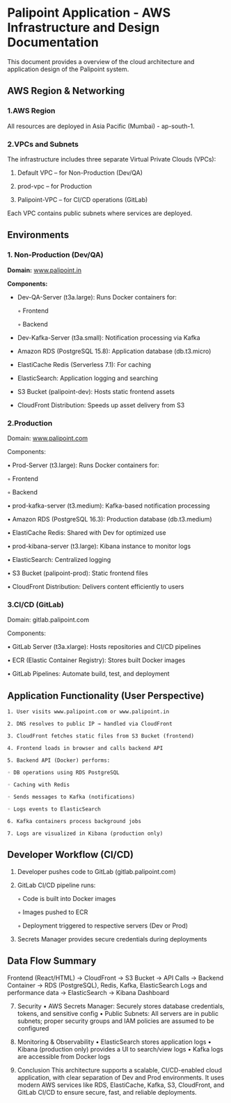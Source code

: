 # Palipoint Application - AWS Infrastructure and Design Documentation

   This document provides a overview of the cloud architecture and application design of the Palipoint system. 

## AWS Region & Networking

### 1.AWS Region

   All resources are deployed in Asia Pacific (Mumbai) - ap-south-1.

### 2.VPCs and Subnets

The infrastructure includes three separate Virtual Private Clouds (VPCs):
   
 1. Default VPC – for Non-Production (Dev/QA)
    
 2. prod-vpc – for Production
    
 3. Palipoint-VPC – for CI/CD operations (GitLab)

Each VPC contains public subnets where services are deployed.

## Environments

### 1. Non-Production (Dev/QA)

**Domain:** www.palipoint.in

**Components:**

- Dev-QA-Server (t3a.large): Runs Docker containers for:
   
   ◦ Frontend
   
   ◦ Backend

- Dev-Kafka-Server (t3a.small): Notification processing via Kafka

- Amazon RDS (PostgreSQL 15.8): Application database (db.t3.micro)

- ElastiCache Redis (Serverless 7.1): For caching

- ElasticSearch: Application logging and searching

- S3 Bucket (palipoint-dev): Hosts static frontend assets

- CloudFront Distribution: Speeds up asset delivery from S3

### 2.Production

Domain: www.palipoint.com

Components:

• Prod-Server (t3.large): Runs Docker containers for:

  ◦ Frontend
  
  ◦ Backend

• prod-kafka-server (t3.medium): Kafka-based notification processing

• Amazon RDS (PostgreSQL 16.3): Production database (db.t3.medium)

• ElastiCache Redis: Shared with Dev for optimized use

• prod-kibana-server (t3.large): Kibana instance to monitor logs

• ElasticSearch: Centralized logging

• S3 Bucket (palipoint-prod): Static frontend files

• CloudFront Distribution: Delivers content efficiently to users

### 3.CI/CD (GitLab)

Domain: gitlab.palipoint.com

Components:

• GitLab Server (t3a.xlarge): Hosts repositories and CI/CD pipelines

• ECR (Elastic Container Registry): Stores built Docker images

• GitLab Pipelines: Automate build, test, and deployment

## Application Functionality (User Perspective)
   
    1. User visits www.palipoint.com or www.palipoint.in
    
    2. DNS resolves to public IP → handled via CloudFront
    
    3. CloudFront fetches static files from S3 Bucket (frontend)
    
    4. Frontend loads in browser and calls backend API
    
    5. Backend API (Docker) performs:
    
    ◦ DB operations using RDS PostgreSQL

    ◦ Caching with Redis
    
    ◦ Sends messages to Kafka (notifications)
        
    ◦ Logs events to ElasticSearch

    6. Kafka containers process background jobs
    
    7. Logs are visualized in Kibana (production only)

## Developer Workflow (CI/CD)
  
1. Developer pushes code to GitLab (gitlab.palipoint.com)

2. GitLab CI/CD pipeline runs:

   ◦ Code is built into Docker images

   ◦ Images pushed to ECR

   ◦ Deployment triggered to respective servers (Dev or Prod)

 3. Secrets Manager provides secure credentials during deployments

## Data Flow Summary
Frontend (React/HTML) → CloudFront → S3 Bucket → API Calls → Backend Container → RDS (PostgreSQL), Redis, Kafka, ElasticSearch
Logs and performance data → ElasticSearch → Kibana Dashboard

7. Security
    • AWS Secrets Manager: Securely stores database credentials, tokens, and sensitive config
    • Public Subnets: All servers are in public subnets; proper security groups and IAM policies are assumed to be configured

8. Monitoring & Observability
    • ElasticSearch stores application logs
    • Kibana (production only) provides a UI to search/view logs
    • Kafka logs are accessible from Docker logs

9. Conclusion
This architecture supports a scalable, CI/CD-enabled cloud application, with clear separation of Dev and Prod environments. It uses modern AWS services like RDS, ElastiCache, Kafka, S3, CloudFront, and GitLab CI/CD to ensure secure, fast, and reliable deployments.

